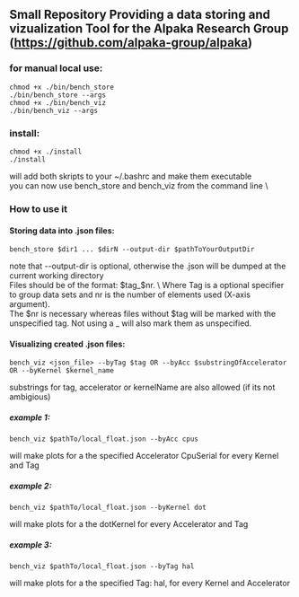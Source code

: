 ## Small Repository Providing a data storing and vizualization Tool for the Alpaka Research Group (https://github.com/alpaka-group/alpaka)
### for manual local use:
	chmod +x ./bin/bench_store
	./bin/bench_store --args	
	chmod +x ./bin/bench_viz
	./bin/bench_viz --args
### install:
	chmod +x ./install
	./install
will add both skripts to your ~/.bashrc and make them executable \
you can now use bench_store and bench_viz from the command line \
### How to use it
#### Storing data into .json files:
	bench_store $dir1 ... $dirN --output-dir $pathToYourOutputDir
note that --output-dir is optional, otherwise the .json will be dumped at the current working directory \
Files should be of the format: $tag_$nr. \ 
Where Tag is a optional specifier to group data sets and nr is the number of elements used (X-axis argument). \
The $nr is necessary whereas files without $tag will be marked with the unspecified tag. Not using a _ will also mark them as unspecified. 
#### Visualizing created .json files: 
	bench_viz <json_file> --byTag $tag OR --byAcc $substringOfAccelerator OR --byKernel $kernel_name
substrings for tag, accelerator or kernelName are also allowed (if its not ambigious)
##### example 1:
	bench_viz $pathTo/local_float.json --byAcc cpus 
will make plots for a the specified Accelerator CpuSerial for every Kernel and Tag
##### example 2:
	bench_viz $pathTo/local_float.json --byKernel dot
will make plots for a the dotKernel for every Accelerator and Tag
##### example 3:
	bench_viz $pathTo/local_float.json --byTag hal
will make plots for a the specified Tag: hal, for every Kernel and Accelerator
